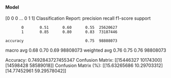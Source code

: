 #### Model
[0 0 0 ... 0 1 1]
Classification Report:
              precision    recall  f1-score   support

           0       0.51      0.60      0.55  25620627
           1       0.85      0.80      0.83  73187446

    accuracy                           0.75  98808073
   macro avg       0.68      0.70      0.69  98808073
weighted avg       0.76      0.75      0.76  98808073

Accuracy: 0.7492843727455347
Confusion Matrix:
[[15446327 10174300]
 [14598428 58589018]]
Confusion Matrix (%):
[[15.63265686 10.29703312]
 [14.77452961 59.29578042]]
